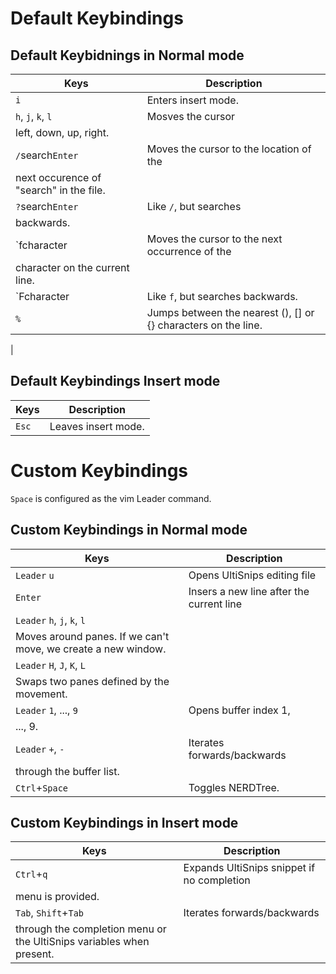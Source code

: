 # Default Keybindings

## Default Keybidnings in Normal mode

|  Keys | Description |
|-------|-------------|
| `i` | Enters insert mode. |
| `h`, `j`, `k`, `l` | Mosves the cursor
left, down, up, right. |
| `/`search`Enter` | Moves the cursor to the location of the
next occurence of "search" in the file. |
| `?`search`Enter` | Like `/`, but searches 
backwards. |
| `f</kdb>character | Moves the cursor to the next occurrence of the 
character on the current line. |
| `F</kdb>character | Like `f`, but searches backwards. |
| `%` | Jumps between the nearest (), [] or {} characters on the line.
|

## Default Keybindings Insert mode

|  Keys | Description |
|-------|-------------|
| `Esc` | Leaves insert mode. |

# Custom Keybindings

`Space` is configured as the vim Leader command.

## Custom Keybindings in Normal mode

|  Keys | Description |
|-------|-------------|
| `Leader` `u` | Opens UltiSnips editing file |
| `Enter` | Insers a new line after the current line |
| `Leader` `h`, `j`, `k`, `l` |
Moves around panes. If we can't move, we create a new window. |
| `Leader` `H`, `J`, `K`, `L` |
Swaps two panes defined by the movement. |
| `Leader` `1`, ..., `9` | Opens buffer index 1,
..., 9. |
| `Leader` `+`, `-` | Iterates forwards/backwards
through the buffer list. |
| `Ctrl`+`Space` | Toggles NERDTree. |

## Custom Keybindings in Insert mode

|  Keys | Description |
|-------|-------------|
| `Ctrl`+`q` | Expands UltiSnips snippet if no completion
menu is provided. |
| `Tab`, `Shift`+`Tab` | Iterates forwards/backwards
through the completion menu or the UltiSnips variables when present. |
